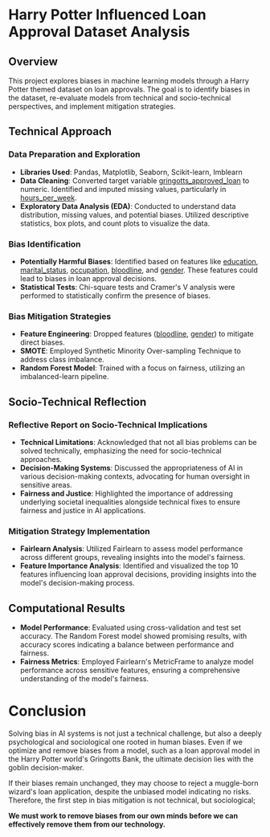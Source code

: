 # Harry Potter Influenced Loan Approval Dataset Analysis

## Overview

This project explores biases in machine learning models through a Harry Potter themed dataset on loan approvals. The goal is to identify biases in the dataset, re-evaluate models from technical and socio-technical perspectives, and implement mitigation strategies.

## Technical Approach

### Data Preparation and Exploration

- **Libraries Used**: Pandas, Matplotlib, Seaborn, Scikit-learn, Imblearn
- **Data Cleaning**: Converted target variable [gringotts_approved_loan](file:///Users/sergeybunas/Develop/ai-ethics-hackathon/AI_Ethics_Hackathon_Skeleton.ipynb#26%2C5-26%2C5) to numeric. Identified and imputed missing values, particularly in [hours_per_week](file:///Users/sergeybunas/Develop/ai-ethics-hackathon/AI_Ethics_Hackathon_Skeleton.ipynb#70%2C46-70%2C46).
- **Exploratory Data Analysis (EDA)**: Conducted to understand data distribution, missing values, and potential biases. Utilized descriptive statistics, box plots, and count plots to visualize the data.

### Bias Identification

- **Potentially Harmful Biases**: Identified based on features like [education](file:///Users/sergeybunas/Develop/ai-ethics-hackathon/AI_Ethics_Hackathon_Skeleton.ipynb#32%2C29-32%2C29), [marital_status](file:///Users/sergeybunas/Develop/ai-ethics-hackathon/AI_Ethics_Hackathon_Skeleton.ipynb#32%2C39-32%2C39), [occupation](file:///Users/sergeybunas/Develop/ai-ethics-hackathon/AI_Ethics_Hackathon_Skeleton.ipynb#172%2C5-172%2C5), [bloodline](file:///Users/sergeybunas/Develop/ai-ethics-hackathon/AI_Ethics_Hackathon_Skeleton.ipynb#133%2C18-133%2C18), and [gender](file:///Users/sergeybunas/Develop/ai-ethics-hackathon/AI_Ethics_Hackathon_Skeleton.ipynb#146%2C18-146%2C18). These features could lead to biases in loan approval decisions.
- **Statistical Tests**: Chi-square tests and Cramer's V analysis were performed to statistically confirm the presence of biases.

### Bias Mitigation Strategies

- **Feature Engineering**: Dropped features ([bloodline](file:///Users/sergeybunas/Develop/ai-ethics-hackathon/AI_Ethics_Hackathon_Skeleton.ipynb#133%2C18-133%2C18), [gender](file:///Users/sergeybunas/Develop/ai-ethics-hackathon/AI_Ethics_Hackathon_Skeleton.ipynb#146%2C18-146%2C18)) to mitigate direct biases.
- **SMOTE**: Employed Synthetic Minority Over-sampling Technique to address class imbalance.
- **Random Forest Model**: Trained with a focus on fairness, utilizing an imbalanced-learn pipeline.

## Socio-Technical Reflection

### Reflective Report on Socio-Technical Implications

- **Technical Limitations**: Acknowledged that not all bias problems can be solved technically, emphasizing the need for socio-technical approaches.
- **Decision-Making Systems**: Discussed the appropriateness of AI in various decision-making contexts, advocating for human oversight in sensitive areas.
- **Fairness and Justice**: Highlighted the importance of addressing underlying societal inequalities alongside technical fixes to ensure fairness and justice in AI applications.

### Mitigation Strategy Implementation

- **Fairlearn Analysis**: Utilized Fairlearn to assess model performance across different groups, revealing insights into the model's fairness.
- **Feature Importance Analysis**: Identified and visualized the top 10 features influencing loan approval decisions, providing insights into the model's decision-making process.

## Computational Results

- **Model Performance**: Evaluated using cross-validation and test set accuracy. The Random Forest model showed promising results, with accuracy scores indicating a balance between performance and fairness.
- **Fairness Metrics**: Employed Fairlearn's MetricFrame to analyze model performance across sensitive features, ensuring a comprehensive understanding of the model's fairness.

# Conclusion

Solving bias in AI systems is not just a technical challenge, but also a deeply psychological and sociological one rooted in human biases. Even if we optimize and remove biases from a model, such as a loan approval model in the Harry Potter world's Gringotts Bank, the ultimate decision lies with the goblin decision-maker.

If their biases remain unchanged, they may choose to reject a muggle-born wizard's loan application, despite the unbiased model indicating no risks. Therefore, the first step in bias mitigation is not technical, but sociological;

**We must work to remove biases from our own minds before we can effectively remove them from our technology.**
